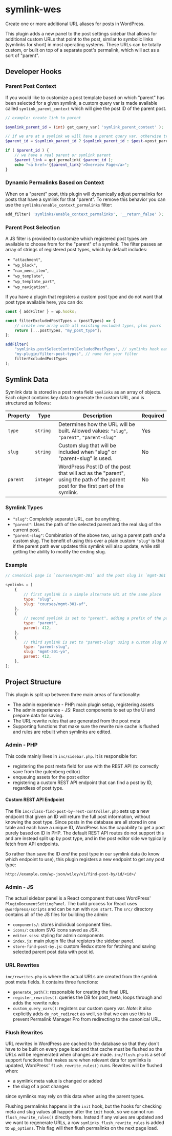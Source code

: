 # symlink-wes

Create one or more additional URL aliases for posts in WordPress.

This plugin adds a new panel to the post settings sidebar that allows for additional custom URLs that point to the post, similar to symbolic links (symlinks for short) in most operating systems. These URLs can be totally custom, or built on top of a separate post's permalink, which will act as a sort of "parent".

## Developer Hooks

### Parent Post Context

If you would like to customize a post template based on which "parent" has been selected for a given symlink, a custom query var is made available called `symlink_parent_context` which will give the post ID of the parent post.

```php
// example: create link to parent

$symlink_parent_id = (int) get_query_var( 'symlink_parent_context' );

// if we are at a symlink we will have a parent query var, otherwise try to use default post parent
$parent_id = $symlink_parent_id ? $symlink_parent_id : $post->post_parent;

if ( $parent_id ) {
	// we have a real parent or symlink parent
	$parent_link = get_permalink( $parent_id );
	echo "<a href='{$parent_link}'>Overview Page</a>";
}
```

### Dynamic Permalinks Based on Context

When on a "parent" post, this plugin will dynamically adjust permalinks for posts that have a symlink for that "parent". To remove this behavior you can use the `symlinks/enable_context_permalinks` filter:

```php
add_filter( 'symlinks/enable_context_permalinks', '__return_false' );
```

### Parent Post Selection

A JS filter is provided to customize which registered post types are available to choose from for the "parent" of a symlink. The filter passes an array of strings of registered post types, which by default includes:

- `"attachment"`,
- `"wp_block"`,
- `"nav_menu_item"`,
- `"wp_template"`,
- `"wp_template_part"`,
- `"wp_navigation"`.

If you have a plugin that registers a custom post type and do not want that post type available here, you can do:

```js
const { addFilter } = wp.hooks;

const filterExcludedPostTypes = (postTypes) => {
	// create new array with all existing excluded types, plus yours
	return [...postTypes, "my_post_type"];
};

addFilter(
	"symlinks.postSelectControlExcludedPostTypes", // symlinks hook name
	"my-plugin/filter-post-types", // name for your filter
	filterExcludedPostTypes
);
```

## Symlink Data

Symlink data is stored in a post meta field `symlinks` as an array of objects. Each object contains key data to generate the custom URL, and is structured as follows:

| Property | Type      | Description                                                                                                                       | Required |
| -------- | --------- | --------------------------------------------------------------------------------------------------------------------------------- | -------- |
| `type`   | `string`  | Determines how the URL will be built. Allowed values: `"slug"`, `"parent"`, `"parent-slug"`                                       | Yes      |
| `slug`   | `string`  | Custom slug that will be included when "slug" or "parent-slug" is used.                                                           | No       |
| `parent` | `integer` | WordPress Post ID of the post that will act as the "parent", using the path of the parent post for the first part of the symlink. | No       |

### Symlink Types

- `"slug"`: Completely separate URL, can be anything.
- `"parent"`: Uses the path of the selected parent and the real slug of the current post.
- `"parent-slug"`: Combination of the above two, using a parent path _and_ a custom slug. The benefit of using this over a plain custom `"slug"` is that if the parent path ever updates this symlink will also update, while still getting the ability to modify the ending slug.

### Example

```js
// canonical page is `courses/mgmt-301` and the post slug is `mgmt-301`

symlinks = [
	{
		// first symlink is a simple alternate URL at the same place
		type: "slug",
		slug: "courses/mgmt-301-af",
	},
	{
		// second symlink is set to "parent", adding a prefix of the path of post id 412 to the real slug
		type: "parent",
		parent: 412,
	},
	{
		// third symlink is set to "parent-slug" using a custom slug AND adding a parent prefix
		type: "parent-slug",
		slug: "mgmt-301-yo",
		parent: 412,
	},
];
```

## Project Structure

This plugin is split up between three main areas of functionality:

- The admin experience - PHP: main plugin setup, registering assets
- The admin experience - JS: React components to set up the UI and prepare data for saving.
- The URL rewrite rules that are generated from the post meta
- Supporting functions that make sure the rewrite rule cache is flushed and rules are rebuilt when symlinks are edited.

### Admin - PHP

This code mainly lives in `inc/sidebar.php`. It is responsible for:

- registering the post meta field for use with the REST API (to correctly save from the gutenberg editor)
- enqueuing assets for the post editor
- registering a custom REST API endpoint that can find a post by ID, regardless of post type.

#### Custom REST API Endpoint

The file `inc/class-find-post-by-rest-controller.php` sets up a new endpoint that given an ID will return the full post information, without knowing the post type. Since posts in the database are all stored in one table and each have a unique ID, WordPress has the capability to get a post purely based on ID in PHP. The default REST API routes do not support this and are instead split up by post type, and in the post editor side we typically fetch from API endpoints.

So rather than save the ID _and_ the post type in our symlink data (to know which endpoint to use), this plugin registers a new endpoint to get any post type:

```
http://example.com/wp-json/wiley/v1/find-post-by/id/<id>/
```

### Admin - JS

The actual sidebar panel is a React component that uses WordPress' `PluginDocumentSettingPanel`. The build process for React uses `@wordpress/scripts` and can be run with `npm start`. The `src/` directory contains all of the JS files for building the admin:

- `components/`: stores individual component files.
- `icons/`: custom SVG icons saved as JSX.
- `editor.scss`: styling for admin components
- `index.js`: main plugin file that registers the sidebar panel.
- `store-find-post-by.js`: custom Redux store for fetching and saving selected parent post data with post id.

### URL Rewrites

`inc/rewrites.php` is where the actual URLs are created from the symlink post meta fields. It contains three functions:

- `generate_path()`: responsible for creating the final URL
- `register_rewrites()`: queries the DB for post_meta, loops through and adds the rewrite rules
- `custom_query_vars()`: registers our custom query var. _Note_: it also explicitly adds `do_not_redirect` as well, so that we can use this to prevent Permalink Manager Pro from redirecting to the canonical URL.

### Flush Rewrites

URL rewrites in WordPress are cached to the database so that they don't have to be built on every page load and that cache must be flushed so the URLs will be regenerated when changes are made. `inc/flush.php` is a set of support functions that makes sure when relevant data for symlinks is updated, WordPress' `flush_rewrite_rules()` runs. Rewrites will be flushed when:

- a symlink meta value is changed or added
- the slug of a post changes

since symlinks may rely on this data when using the parent types.

Flushing permalinks happens in the `init` hook, but the hooks for checking meta and slug values all happen after the `init` hook, so we cannot run `flush_rewrite_rules()` directly here. Instead if any values are updated and we want to regenerate URLs, a row `symlinks_flush_rewrite_rules` is added to `wp_options`. This flag will then flush permalinks on the next page load.
